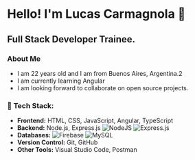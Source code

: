 

<!--
**LucasCarmagnola/LucasCarmagnola** is a ✨ _special_ ✨ repository because its `README.md` (this file) appears on your GitHub profile.

Here are some ideas to get you started:

- 🔭 I’m currently working on ...
- 🌱 I’m currently learning ...
- 👯 I’m looking to collaborate on ...
- 🤔 I’m looking for help with ...
- 💬 Ask me about ...
- 📫 How to reach me: ...
- 😄 Pronouns: ...
- ⚡ Fun fact: ...
-->

<h1>Hello! I'm Lucas Carmagnola 👋</h1> 
<h2>Full Stack Developer Trainee.</h2>
<h3>About Me</h3>
<ul>
  <li>I am 22 years old and I am from Buenos Aires, Argentina.2</li>
  <li>I am currently learning Angular</li>
  <li>I am looking forward to collaborate on open source projects.</li>
</ul>

### 🔧 **Tech Stack:**
- **Frontend:** HTML, CSS, JavaScript, Angular, TypeScript
- **Backend:** Node.js, Express.js ![NodeJS](https://img.shields.io/badge/node.js-6DA55F?style=for-the-badge&logo=node.js&logoColor=white) ![Express.js](https://img.shields.io/badge/express.js-%23404d59.svg?style=for-the-badge&logo=express&logoColor=%2361DAFB)
- **Databases:** ![Firebase](https://img.shields.io/badge/firebase-a08021?style=for-the-badge&logo=firebase&logoColor=ffcd34) ![MySQL](https://img.shields.io/badge/mysql-4479A1.svg?style=for-the-badge&logo=mysql&logoColor=white)
- **Version Control:** Git, GitHub
- **Other Tools:** Visual Studio Code, Postman



